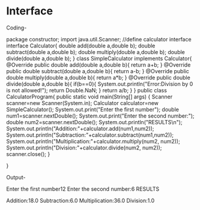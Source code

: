 # Interface

Coding-

package constructor;
import java.util.Scanner;
//define calculator interface
interface Calculator{
    double add(double a,double b);
    double subtract(double a,double b);
    double multiply(double a,double b);
    double divide(double a,double b);
}
class SimpleCalculator implements Calculator{
    @Override
    public double add(double a,double b){
        return a+b;
    }
    @Override
    public double subtract(double a,double b){
        return a-b;
    }
    @Override
    public double multiply(double a,double b){
        return a*b;
    }
    @Override
    public double divide(double a,double b){
        if(b==0){
            System.out.println("Error:Division by 0 is not allowed!");
            return Double.NaN;
        }
        return a/b;
    }
}
public class CalculatorProgram{
    public static void main(String[] args) {
        Scanner scanner=new Scanner(System.in);
        Calculator calculator=new SimpleCalculator();
        System.out.print("Enter the first number");
        double num1=scanner.nextDouble();
        System.out.print("Enter the second number:");
        double num2=scanner.nextDouble();
        System.out.println("RESULTS\n");
        System.out.println("Addition:"+calculator.add(num1,num2));
        System.out.println("Subtraction:"+calculator.subtract(num1,num2));
        System.out.println("Multiplication:"+calculator.multiply(num2, num2));
        System.out.println("Division:"+calculator.divide(num2, num2));
        scanner.close();
    }
    
}


Output-

Enter the first number12
Enter the second number:6
RESULTS

Addition:18.0
Subtraction:6.0
Multiplication:36.0
Division:1.0

